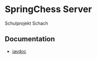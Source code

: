 # SpringChess Server
Schulprojekt Schach
## Documentation
* [javdoc](https://marcelheim.github.io/springchess-server/docs/javadoc/)
